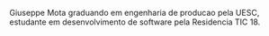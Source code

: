 Giuseppe Mota graduando em engenharia de producao pela UESC, estudante em desenvolvimento de software pela Residencia TIC 18.